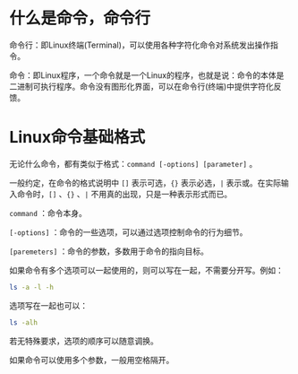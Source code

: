 # 什么是命令，命令行

命令行：即Linux终端(Terminal)，可以使用各种字符化命令对系统发出操作指令。

命令：即Linux程序，一个命令就是一个Linux的程序，也就是说：命令的本体是二进制可执行程序。命令没有图形化界面，可以在命令行(终端)中提供字符化反馈。

# Linux命令基础格式

无论什么命令，都有类似于格式：`command [-options] [parameter]` 。

一般约定，在命令的格式说明中 `[]` 表示可选，`{}` 表示必选，`|` 表示或。在实际输入命令时，`[]` 、`{}` 、`|` 不用真的出现，只是一种表示形式而已。

`command` ：命令本身。

`[-options]` ：命令的一些选项，可以通过选项控制命令的行为细节。

`[paremeters]` ：命令的参数，多数用于命令的指向目标。

如果命令有多个选项可以一起使用的，则可以写在一起，不需要分开写。例如：

```bash
ls -a -l -h
```

选项写在一起也可以：

```bash
ls -alh
```

若无特殊要求，选项的顺序可以随意调换。

如果命令可以使用多个参数，一般用空格隔开。



